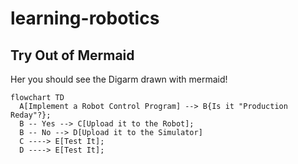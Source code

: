 # learning-robotics

## Try Out of Mermaid 

Her you should see the Digarm drawn with mermaid!

```mermaid
flowchart TD
  A[Implement a Robot Control Program] --> B{Is it "Production Reday"?};
  B -- Yes --> C[Upload it to the Robot];
  B -- No --> D[Upload it to the Simulator]
  C ----> E[Test It];
  D ----> E[Test It];
```
